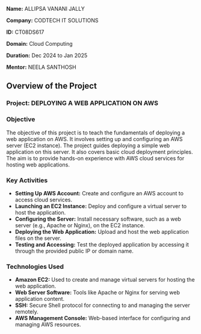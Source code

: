 **Name:** ALLIPSA VANANI JALLY

**Company:** CODTECH IT SOLUTIONS

**ID:** CT08DS617

**Domain:** Cloud Computing

**Duration:** Dec 2024 to Jan 2025

**Mentor:** NEELA SANTHOSH


## Overview of the Project

### Project: DEPLOYING A WEB APPLICATION ON AWS

### Objective
The objective of this project is to teach the fundamentals of deploying a web application on AWS. It involves setting up and configuring an AWS server (EC2 instance). The project guides deploying a simple web application on this server. It also covers basic cloud deployment principles. The aim is to provide hands-on experience with AWS cloud services for hosting web applications.

### Key Activities
- **Setting Up AWS Account:** Create and configure an AWS account to access cloud services.
- **Launching an EC2 Instance:** Deploy and configure a virtual server to host the application.
- **Configuring the Server:** Install necessary software, such as a web server (e.g., Apache or Nginx), on the EC2 instance.
- **Deploying the Web Application:** Upload and host the web application files on the server.
- **Testing and Accessing:** Test the deployed application by accessing it through the provided public IP or domain name.

### Technologies Used
- **Amazon EC2:** Used to create and manage virtual servers for hosting the web application.
- **Web Server Software:** Tools like Apache or Nginx for serving web application content.
- **SSH:** Secure Shell protocol for connecting to and managing the server remotely.
- **AWS Management Console:** Web-based interface for configuring and managing AWS resources.

